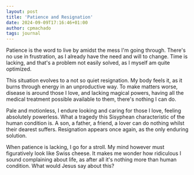 ```yaml
---
layout: post
title: 'Patience and Resignation'
date: 2024-09-09T17:16:46+01:00
author: cpmachado
tags: journal
---
```


Patience is the word to live by amidst the mess I'm going through. There's no
use in frustration, as I already have the need and will to change. Time is
lacking, and that's a problem not easily solved, as I myself am quite
optimized.

This situation evolves to a not so quiet resignation. My body feels it, as it
burns through energy in an unproductive way. To make matters worse, disease is
around those I love, and lacking magical powers, having all the medical
treatment possible available to them, there's nothing I can do.

Pale and motionless, I endure looking and caring for those I love, feeling
absolutely powerless. What a tragedy this Sisyphean characteristic of the human
condition is. A son, a father, a friend, a lover can do nothing whilst their
dearest suffers. Resignation appears once again, as the only enduring solution.

When patience is lacking, I go for a stroll. My mind however must figuratively
look like Swiss cheese. It makes me wonder how ridiculous I sound complaining
about life, as after all it's nothing more than human condition. What would
Jesus say about this?
